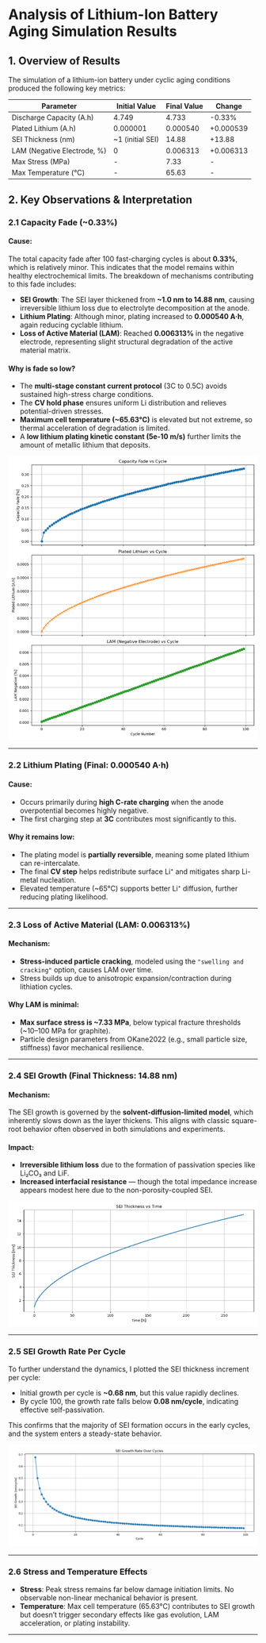 # **Analysis of Lithium-Ion Battery Aging Simulation Results**

## **1. Overview of Results**
The simulation of a lithium-ion battery under cyclic aging conditions produced the following key metrics:

| **Parameter**               | **Initial Value** | **Final Value** | **Change** |
|-----------------------------|------------------|----------------|------------|
| Discharge Capacity (A.h)    | 4.749            | 4.733          | -0.33%     |
| Plated Lithium (A.h)        | 0.000001         | 0.000540       | +0.000539  |
| SEI Thickness (nm)          | ~1 (initial SEI) | 14.88          | +13.88     |
| LAM (Negative Electrode, %) | 0                | 0.006313       | +0.006313  |
| Max Stress (MPa)            | -                | 7.33           | -          |
| Max Temperature (°C)        | -                | 65.63          | -          |

## **2. Key Observations & Interpretation**

### **2.1 Capacity Fade (\~0.33%)**

#### **Cause**:

The total capacity fade after 100 fast-charging cycles is about **0.33%**, which is relatively minor. This indicates that the model remains within healthy electrochemical limits. The breakdown of mechanisms contributing to this fade includes:

* **SEI Growth**: The SEI layer thickened from **\~1.0 nm to 14.88 nm**, causing irreversible lithium loss due to electrolyte decomposition at the anode.
* **Lithium Plating**: Although minor, plating increased to **0.000540 A·h**, again reducing cyclable lithium.
* **Loss of Active Material (LAM)**: Reached **0.006313%** in the negative electrode, representing slight structural degradation of the active material matrix.

#### **Why is fade so low?**

* The **multi-stage constant current protocol** (3C to 0.5C) avoids sustained high-stress charge conditions.
* The **CV hold phase** ensures uniform Li distribution and relieves potential-driven stresses.
* **Maximum cell temperature (\~65.63°C)** is elevated but not extreme, so thermal acceleration of degradation is limited.
* A **low lithium plating kinetic constant (5e-10 m/s)** further limits the amount of metallic lithium that deposits.

![Capacity fade](./cap_plat_lam.png)

---

### **2.2 Lithium Plating (Final: 0.000540 A·h)**

#### **Cause**:

* Occurs primarily during **high C-rate charging** when the anode overpotential becomes highly negative.
* The first charging step at **3C** contributes most significantly to this.

#### **Why it remains low**:

* The plating model is **partially reversible**, meaning some plated lithium can re-intercalate.
* The final **CV step** helps redistribute surface Li⁺ and mitigates sharp Li-metal nucleation.
* Elevated temperature (\~65°C) supports better Li⁺ diffusion, further reducing plating likelihood.

---

### **2.3 Loss of Active Material (LAM: 0.006313%)**

#### **Mechanism**:

* **Stress-induced particle cracking**, modeled using the `"swelling and cracking"` option, causes LAM over time.
* Stress builds up due to anisotropic expansion/contraction during lithiation cycles.

#### **Why LAM is minimal**:

* **Max surface stress is \~7.33 MPa**, below typical fracture thresholds (\~10–100 MPa for graphite).
* Particle design parameters from OKane2022 (e.g., small particle size, stiffness) favor mechanical resilience.

---


### **2.4 SEI Growth (Final Thickness: 14.88 nm)**

#### **Mechanism**:

The SEI growth is governed by the **solvent-diffusion-limited model**, which inherently slows down as the layer thickens. This aligns with classic square-root behavior often observed in both simulations and experiments.

#### **Impact**:

* **Irreversible lithium loss** due to the formation of passivation species like Li₂CO₃ and LiF.
* **Increased interfacial resistance** — though the total impedance increase appears modest here due to the non-porosity-coupled SEI.

![SEI thickness vs. time](./sei.png)

---

### **2.5 SEI Growth Rate Per Cycle**

To further understand the dynamics, I plotted the SEI thickness increment per cycle:

* Initial growth per cycle is **\~0.68 nm**, but this value rapidly declines.
* By cycle 100, the growth rate falls below **0.08 nm/cycle**, indicating effective self-passivation.

This confirms that the majority of SEI formation occurs in the early cycles, and the system enters a steady-state behavior.

![SEI growth rate per cycle](./sei_growth.png)

---

### **2.6 Stress and Temperature Effects**

* **Stress**: Peak stress remains far below damage initiation limits. No observable non-linear mechanical behavior is present.
* **Temperature**: Max cell temperature (65.63°C) contributes to SEI growth but doesn’t trigger secondary effects like gas evolution, LAM acceleration, or plating instability.

---
